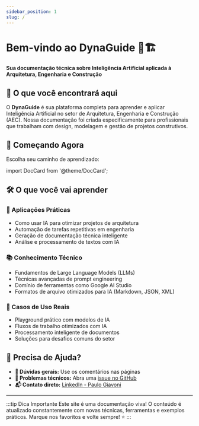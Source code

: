 ```yaml
---
sidebar_position: 1
slug: /
---
```


# Bem-vindo ao DynaGuide 🤖🏗️

**Sua documentação técnica sobre Inteligência Artificial aplicada à Arquitetura, Engenharia e Construção**

## 🎯 O que você encontrará aqui

O **DynaGuide** é sua plataforma completa para aprender e aplicar Inteligência Artificial no setor de Arquitetura, Engenharia e Construção (AEC). Nossa documentação foi criada especificamente para profissionais que trabalham com design, modelagem e gestão de projetos construtivos.

## 🚀 Começando Agora

Escolha seu caminho de aprendizado:

import DocCard from '@theme/DocCard';

<div className="row">
  <div className="col col--6">
    <DocCard item={{
      type: 'category',
      label: 'Fundamentos de IA',
      href: '/category/fundamentos-de-ia',
      description: '3 items'
    }} />
  </div>
  <div className="col col--6">
    <DocCard item={{
      type: 'category',
      label: 'Engenharia de Prompt',
      href: '/category/engenharia-de-prompt',
      description: '5 items'
    }} />
  </div>
  <div className="col col--6">
    <DocCard item={{
      type: 'category',
      label: 'Ferramentas para Aprendizagem de IA',
      href: '/category/ferramentas-para-aprendizagem-de-ia',
      description: '5 items'
    }} />
  </div>
  <div className="col col--6">
    <DocCard item={{
      type: 'category',
      label: 'Analise de Texto com IA',
      href: '/category/analise-de-texto-com-ia',
      description: '3 items'
    }} />
  </div>
  <div className="col col--6">
    <DocCard item={{
      type: 'category',
      label: 'Laboratorio',
      href: '/category/lab',
      description: 'Tutorial pratici BIM'
    }} />
  </div>
</div>

## 🛠️ O que você vai aprender

### 🔧 Aplicações Práticas
- Como usar IA para otimizar projetos de arquitetura
- Automação de tarefas repetitivas em engenharia
- Geração de documentação técnica inteligente
- Análise e processamento de textos com IA

### 📚 Conhecimento Técnico
- Fundamentos de Large Language Models (LLMs)
- Técnicas avançadas de prompt engineering
- Domínio de ferramentas como Google AI Studio
- Formatos de arquivo otimizados para IA (Markdown, JSON, XML)

### 🎯 Casos de Uso Reais
- Playground prático com modelos de IA
- Fluxos de trabalho otimizados com IA
- Processamento inteligente de documentos
- Soluções para desafios comuns do setor

## 📧 Precisa de Ajuda?

- **💬 Dúvidas gerais:** Use os comentários nas páginas
- **🐛 Problemas técnicos:** Abra uma [issue no GitHub](https://github.com/DynaTools/dynaguide/issues)
- **📬 Contato direto:** [LinkedIn - Paulo Giavoni](https://it.linkedin.com/in/paulogiavoni)

---

:::tip Dica Importante
Este site é uma documentação viva! O conteúdo é atualizado constantemente com novas técnicas, ferramentas e exemplos práticos. Marque nos favoritos e volte sempre! ⭐
:::

